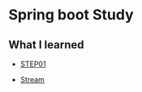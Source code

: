 # Spring boot Study






## What I learned  
* [STEP01](https://hwang11.github.io/spring-boot/2020/01/14/Spring-boot-Bean%EC%A0%95%EC%9D%98-%EB%B0%A9%EB%B2%95%EA%B3%BC-properties-%EA%B0%92-%EB%B0%9B%EC%95%84%EC%98%A4%EA%B8%B0/)  

* [Stream](https://hwang11.github.io/java/2020/01/21/Java-Stream/)
